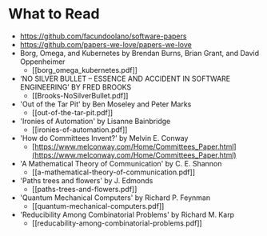# What to Read

- <https://github.com/facundoolano/software-papers>
- <https://github.com/papers-we-love/papers-we-love>
- Borg, Omega, and Kubernetes by Brendan Burns, Brian Grant, and David Oppenheimer
	- [[borg_omega_kubernetes.pdf]]
- ‘NO SILVER BULLET – ESSENCE AND ACCIDENT IN SOFTWARE ENGINEERING’ BY FRED BROOKS
	- [[Brooks-NoSilverBullet.pdf]]
- 'Out of the Tar Pit' by Ben Moseley and Peter Marks
	- [[out-of-the-tar-pit.pdf]]
- 'Ironies of Automation' by Lisanne Bainbridge
	- [[ironies-of-automation.pdf]]
- 'How do Committees Invent?' by Melvin E. Conway
	- [https://www.melconway.com/Home/Committees_Paper.html](https://www.melconway.com/Home/Committees_Paper.html)
- 'A Mathematical Theory of Communication' by C. E. Shannon
	- [[a-mathematical-theory-of-communication.pdf]]
- 'Paths trees and flowers' by J. Edmonds
	- [[paths-trees-and-flowers.pdf]]
- 'Quantum Mechanical Computers' by Richard P. Feynman
	- [[quantum-mechanical-computers.pdf]]
- 'Reducibility Among Combinatorial Problems' by Richard M. Karp
	- [[reducability-among-combinatorial-problems.pdf]]
